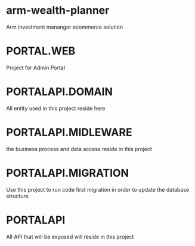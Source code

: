 # arm-wealth-planner
Arm investment mananger ecommerce solution
# PORTAL.WEB
Project for Admin Portal
# PORTALAPI.DOMAIN
All entity used in this project reside here
# PORTALAPI.MIDLEWARE
the business process and data access reside in this project
# PORTALAPI.MIGRATION
Use this project to run code first migration in order to update the database structure
# PORTALAPI
All API that will be exposed will reside in this project

